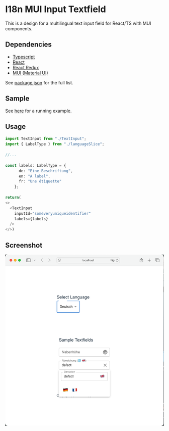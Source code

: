 # I18n MUI Input Textfield

This is a design for a multilingual text input field for React/TS with MUI components.

## Dependencies

- [Typescript](https://www.typescriptlang.org)
- [React](https://react.dev)
- [React Redux](https://react-redux.js.org)
- [MUI (Material UI)](https://mui.com)

See [package.json](package.json) for the full list.

## Sample

See [here](https://annee.de/i18n-textfield/) for a running example.

## Usage

```ts
import TextInput from "./TextInput";
import { LabelType } from "./languageSlice";

//...

const labels: LabelType = { 
      de: "Eine Beschriftung", 
      en: "A label", 
      fr: "Une étiquette" 
    };

return( 
<>
  <TextInput
    inputId="someveryuniqueidentifier"
    labels={labels}
  />
</>)

```

## Screenshot
![Screenshot](/doc/screenshot_sample.png?raw=true "Screenshot")